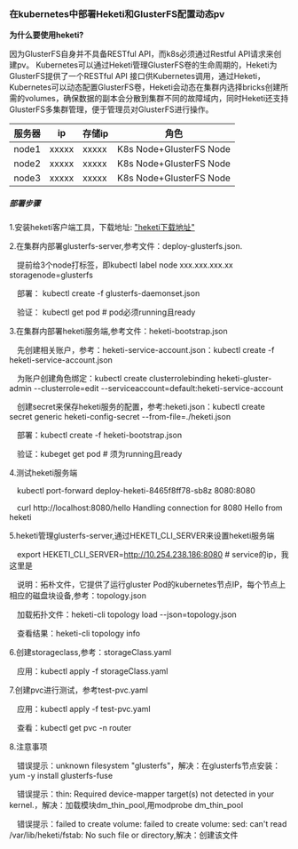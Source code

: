 ### 在kubernetes中部署Heketi和GlusterFS配置动态pv

**为什么要使用heketi?**

因为GlusterFS自身并不具备RESTful API，而k8s必须通过Restful API请求来创建pv。
Kubernetes可以通过Heketi管理GlusterFS卷的生命周期的，Heketi为GlusterFS提供了一个RESTful API 接口供Kubernetes调用，通过Heketi，Kubernetes可以动态配置GlusterFS卷，Heketi会动态在集群内选择bricks创建所需的volumes，确保数据的副本会分散到集群不同的故障域内，同时Heketi还支持GlusterFS多集群管理，便于管理员对GlusterFS进行操作。

服务器|ip|存储ip|角色
-|-|-|-
node1|xxxxx|xxxxx|K8s Node+GlusterFS Node
node2|xxxxx|xxxxx|K8s Node+GlusterFS Node
node3|xxxxx|xxxxx|K8s Node+GlusterFS Node

##### 部署步骤

1.安装heketi客户端工具，下载地址: ["heketi下载地址"](https://github.com/heketi/heketi/releases)

2.在集群内部署glusterfs-server,参考文件：deploy-glusterfs.json.

&emsp;提前给3个node打标签，即kubectl label node xxx.xxx.xxx.xx storagenode=glusterfs

&emsp;部署： kubectl create -f glusterfs-daemonset.json

&emsp;验证： kubectl get pod # pod必须running且ready

3.在集群内部署heketi服务端,参考文件：heketi-bootstrap.json

&emsp;先创建相关账户，参考：heketi-service-account.json：kubectl create -f heketi-service-account.json

&emsp;为账户创建角色绑定：kubectl create clusterrolebinding heketi-gluster-admin --clusterrole=edit --serviceaccount=default:heketi-service-account

&emsp;创建secret来保存heketi服务的配置，参考:heketi.json：kubectl create secret generic heketi-config-secret --from-file=./heketi.json

&emsp;部署：kubectl create -f heketi-bootstrap.json

&emsp;验证：kubeget get pod # 须为running且ready

4.测试heketi服务端

&emsp;kubectl port-forward  deploy-heketi-8465f8ff78-sb8z 8080:8080

&emsp;curl http://localhost:8080/hello
   Handling connection for 8080
   Hello from heketi

5.heketi管理glusterfs-server,通过HEKETI_CLI_SERVER来设置heketi服务端

&emsp;export HEKETI_CLI_SERVER=http://10.254.238.186:8080 # service的ip，我这里是

&emsp;说明：拓朴文件，它提供了运行gluster Pod的kubernetes节点IP，每个节点上相应的磁盘块设备,参考：topology.json

&emsp;加载拓扑文件：heketi-cli topology load --json=topology.json

&emsp;查看结果：heketi-cli topology info

6.创建storageclass,参考：storageClass.yaml

&emsp;应用：kubectl apply -f storageClass.yaml

7.创建pvc进行测试，参考test-pvc.yaml

&emsp;应用：kubectl apply -f test-pvc.yaml

&emsp;查看：kubectl get pvc -n router


8.注意事项

&emsp;错误提示：unknown filesystem "glusterfs"，解决：在glusterfs节点安装：yum -y install glusterfs-fuse

&emsp;错误提示：thin: Required device-mapper target(s) not detected in your kernel.，解决：加载模块dm_thin_pool,用modprobe dm_thin_pool

&emsp;错误提示：failed to create volume: failed to create volume: sed: can't read /var/lib/heketi/fstab: No such file or directory,解决：创建该文件






